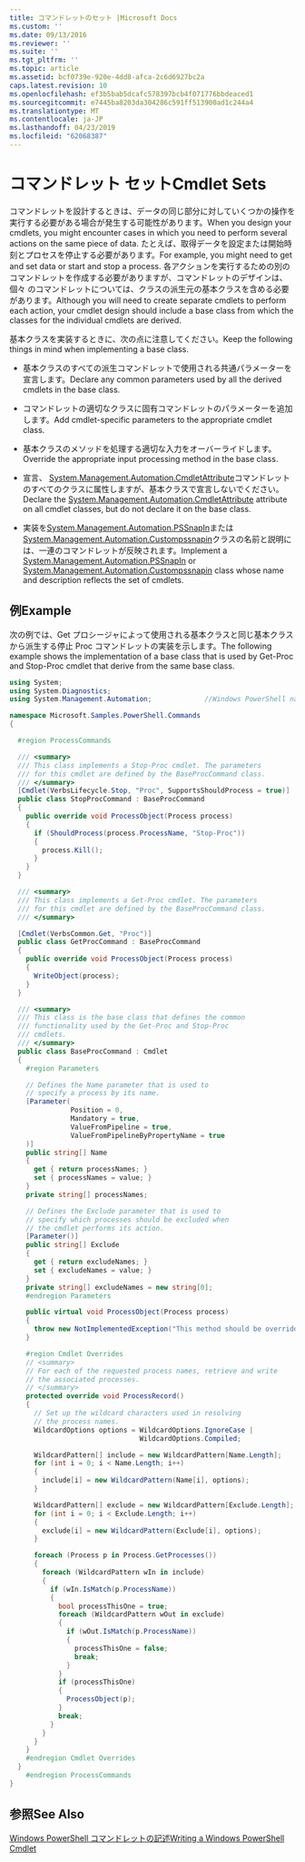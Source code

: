 ```yaml
---
title: コマンドレットのセット |Microsoft Docs
ms.custom: ''
ms.date: 09/13/2016
ms.reviewer: ''
ms.suite: ''
ms.tgt_pltfrm: ''
ms.topic: article
ms.assetid: bcf0739e-920e-4dd8-afca-2c6d6927bc2a
caps.latest.revision: 10
ms.openlocfilehash: ef3b5bab5dcafc578397bcb4f071776bbdeaced1
ms.sourcegitcommit: e7445ba8203da304286c591ff513900ad1c244a4
ms.translationtype: MT
ms.contentlocale: ja-JP
ms.lasthandoff: 04/23/2019
ms.locfileid: "62068387"
---
```

# <a name="cmdlet-sets"></a><span data-ttu-id="73b59-102">コマンドレット セット</span><span class="sxs-lookup"><span data-stu-id="73b59-102">Cmdlet Sets</span></span>

<span data-ttu-id="73b59-103">コマンドレットを設計するときは、データの同じ部分に対していくつかの操作を実行する必要がある場合が発生する可能性があります。</span><span class="sxs-lookup"><span data-stu-id="73b59-103">When you design your cmdlets, you might encounter cases in which you need to perform several actions on the same piece of data.</span></span> <span data-ttu-id="73b59-104">たとえば、取得データを設定または開始時刻とプロセスを停止する必要があります。</span><span class="sxs-lookup"><span data-stu-id="73b59-104">For example, you might need to get and set data or start and stop a process.</span></span> <span data-ttu-id="73b59-105">各アクションを実行するための別のコマンドレットを作成する必要がありますが、コマンドレットのデザインは、個々 のコマンドレットについては、クラスの派生元の基本クラスを含める必要があります。</span><span class="sxs-lookup"><span data-stu-id="73b59-105">Although you will need to create separate cmdlets to perform each action, your cmdlet design should include a base class from which the classes for the individual cmdlets are derived.</span></span>

<span data-ttu-id="73b59-106">基本クラスを実装するときに、次の点に注意してください。</span><span class="sxs-lookup"><span data-stu-id="73b59-106">Keep the following things in mind when implementing a base class.</span></span>

- <span data-ttu-id="73b59-107">基本クラスのすべての派生コマンドレットで使用される共通パラメーターを宣言します。</span><span class="sxs-lookup"><span data-stu-id="73b59-107">Declare any common parameters used by all the derived cmdlets in the base class.</span></span>

- <span data-ttu-id="73b59-108">コマンドレットの適切なクラスに固有コマンドレットのパラメーターを追加します。</span><span class="sxs-lookup"><span data-stu-id="73b59-108">Add cmdlet-specific parameters to the appropriate cmdlet class.</span></span>

- <span data-ttu-id="73b59-109">基本クラスのメソッドを処理する適切な入力をオーバーライドします。</span><span class="sxs-lookup"><span data-stu-id="73b59-109">Override the appropriate input processing method in the base class.</span></span>

- <span data-ttu-id="73b59-110">宣言、 [System.Management.Automation.CmdletAttribute](/dotnet/api/System.Management.Automation.CmdletAttribute)コマンドレットのすべてのクラスに属性しますが、基本クラスで宣言しないでください。</span><span class="sxs-lookup"><span data-stu-id="73b59-110">Declare the [System.Management.Automation.CmdletAttribute](/dotnet/api/System.Management.Automation.CmdletAttribute) attribute on all cmdlet classes, but do not declare it on the base class.</span></span>

- <span data-ttu-id="73b59-111">実装を[System.Management.Automation.PSSnapIn](/dotnet/api/System.Management.Automation.PSSnapIn)または[System.Management.Automation.Custompssnapin](/dotnet/api/System.Management.Automation.CustomPSSnapIn)クラスの名前と説明には、一連のコマンドレットが反映されます。</span><span class="sxs-lookup"><span data-stu-id="73b59-111">Implement a [System.Management.Automation.PSSnapIn](/dotnet/api/System.Management.Automation.PSSnapIn) or [System.Management.Automation.Custompssnapin](/dotnet/api/System.Management.Automation.CustomPSSnapIn) class whose name and description reflects the set of cmdlets.</span></span>

## <a name="example"></a><span data-ttu-id="73b59-112">例</span><span class="sxs-lookup"><span data-stu-id="73b59-112">Example</span></span>

<span data-ttu-id="73b59-113">次の例では、Get プロシージャによって使用される基本クラスと同じ基本クラスから派生する停止 Proc コマンドレットの実装を示します。</span><span class="sxs-lookup"><span data-stu-id="73b59-113">The following example shows the implementation of a base class that is used by Get-Proc and Stop-Proc cmdlet that derive from the same base class.</span></span>

```csharp
using System;
using System.Diagnostics;
using System.Management.Automation;             //Windows PowerShell namespace.

namespace Microsoft.Samples.PowerShell.Commands
{

  #region ProcessCommands

  /// <summary>
  /// This class implements a Stop-Proc cmdlet. The parameters
  /// for this cmdlet are defined by the BaseProcCommand class.
  /// </summary>
  [Cmdlet(VerbsLifecycle.Stop, "Proc", SupportsShouldProcess = true)]
  public class StopProcCommand : BaseProcCommand
  {
    public override void ProcessObject(Process process)
    {
      if (ShouldProcess(process.ProcessName, "Stop-Proc"))
      {
        process.Kill();
      }
    }
  }

  /// <summary>
  /// This class implements a Get-Proc cmdlet. The parameters
  /// for this cmdlet are defined by the BaseProcCommand class.
  /// </summary>

  [Cmdlet(VerbsCommon.Get, "Proc")]
  public class GetProcCommand : BaseProcCommand
  {
    public override void ProcessObject(Process process)
    {
      WriteObject(process);
    }
  }

  /// <summary>
  /// This class is the base class that defines the common
  /// functionality used by the Get-Proc and Stop-Proc
  /// cmdlets.
  /// </summary>
  public class BaseProcCommand : Cmdlet
  {
    #region Parameters

    // Defines the Name parameter that is used to
    // specify a process by its name.
    [Parameter(
               Position = 0,
               Mandatory = true,
               ValueFromPipeline = true,
               ValueFromPipelineByPropertyName = true
    )]
    public string[] Name
    {
      get { return processNames; }
      set { processNames = value; }
    }
    private string[] processNames;

    // Defines the Exclude parameter that is used to
    // specify which processes should be excluded when
    // the cmdlet performs its action.
    [Parameter()]
    public string[] Exclude
    {
      get { return excludeNames; }
      set { excludeNames = value; }
    }
    private string[] excludeNames = new string[0];
    #endregion Parameters

    public virtual void ProcessObject(Process process)
    {
      throw new NotImplementedException("This method should be overridden.");
    }

    #region Cmdlet Overrides
    // <summary>
    // For each of the requested process names, retrieve and write
    // the associated processes.
    // </summary>
    protected override void ProcessRecord()
    {
      // Set up the wildcard characters used in resolving
      // the process names.
      WildcardOptions options = WildcardOptions.IgnoreCase |
                                WildcardOptions.Compiled;

      WildcardPattern[] include = new WildcardPattern[Name.Length];
      for (int i = 0; i < Name.Length; i++)
      {
        include[i] = new WildcardPattern(Name[i], options);
      }

      WildcardPattern[] exclude = new WildcardPattern[Exclude.Length];
      for (int i = 0; i < Exclude.Length; i++)
      {
        exclude[i] = new WildcardPattern(Exclude[i], options);
      }

      foreach (Process p in Process.GetProcesses())
      {
        foreach (WildcardPattern wIn in include)
        {
          if (wIn.IsMatch(p.ProcessName))
          {
            bool processThisOne = true;
            foreach (WildcardPattern wOut in exclude)
            {
              if (wOut.IsMatch(p.ProcessName))
              {
                processThisOne = false;
                break;
              }
            }
            if (processThisOne)
            {
              ProcessObject(p);
            }
            break;
          }
        }
      }
    }
    #endregion Cmdlet Overrides
  }
    #endregion ProcessCommands
}
```

## <a name="see-also"></a><span data-ttu-id="73b59-114">参照</span><span class="sxs-lookup"><span data-stu-id="73b59-114">See Also</span></span>

[<span data-ttu-id="73b59-115">Windows PowerShell コマンドレットの記述</span><span class="sxs-lookup"><span data-stu-id="73b59-115">Writing a Windows PowerShell Cmdlet</span></span>](./writing-a-windows-powershell-cmdlet.md)
